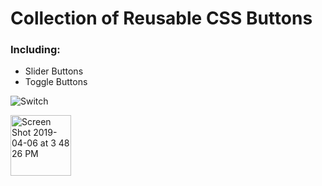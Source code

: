 # Collection of Reusable CSS Buttons

### Including: 
- Slider Buttons
- Toggle Buttons


![Switch](https://user-images.githubusercontent.com/41505038/55676167-c0caff80-5883-11e9-90a9-c63fe7f567b7.gif)

<img width="97" alt="Screen Shot 2019-04-06 at 3 48 26 PM" src="https://user-images.githubusercontent.com/41505038/55676159-7ea1be00-5883-11e9-8ab2-8388dce0a530.png">
